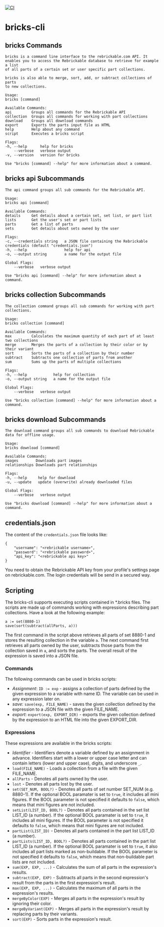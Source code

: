 [![CI](https://github.com/wendehals/bricks-cli/actions/workflows/ci.yml/badge.svg)](https://github.com/wendehals/bricks-cli/actions/workflows/ci.yml)

# bricks-cli

## bricks Commands

    bricks is a command line interface to the rebrickable.com API. It
    enables you to access the Rebrickable database to retrieve for example a list
    of all parts of a certain set or user specific part collections.

    bricks is also able to merge, sort, add, or subtract collections of parts
    to new collections.

    Usage:
    bricks [command]

    Available Commands:
    api         Groups all commands for the Rebrickable API
    collection  Groups all commands for working with part collections
    download    Groups all download commands
    export      Exports the parts input file as HTML
    help        Help about any command
    script      Executes a bricks script

    Flags:
    -h, --help      help for bricks
        --verbose   verbose output
    -v, --version   version for bricks

    Use "bricks [command] --help" for more information about a command.

## bricks api Subcommands

    The api command groups all sub commands for the Rebrickable API.

    Usage:
    bricks api [command]

    Available Commands:
    details     Get details about a certain set, set list, or part list
    lists       Get the user's set or part lists
    parts       Get a list of parts
    sets        Get details about sets owned by the user

    Flags:
    -c, --credentials string   a JSON file containing the Rebrickable credentials (default "credentials.json")
    -h, --help                 help for api
    -o, --output string        a name for the output file

    Global Flags:
        --verbose   verbose output

    Use "bricks api [command] --help" for more information about a command.

## bricks collection Subcommands

    The collection command groups all sub commands for working with part collections.     

    Usage:
    bricks collection [command]

    Available Commands:
    max         Calculates the maximum quantity of each part of at least two collections
    merge       Merges the parts of a collection by their color or by their variant     
    sort        Sorts the parts of a collection by their number
    subtract    Subtracts one collection of parts from another
    sum         Sums up the parts of multiple collections

    Flags:
    -h, --help            help for collection
    -o, --output string   a name for the output file

    Global Flags:
        --verbose   verbose output

    Use "bricks collection [command] --help" for more information about a command.

## bricks download Subcommands

    The download command groups all sub commands to download Rebrickable data for offline usage.

    Usage:
    bricks download [command]

    Available Commands:
    images        Downloads part images
    relationships Downloads part relationships

    Flags:
    -h, --help     help for download
    -u, --update   update (overwrite) already downloaded files

    Global Flags:
        --verbose   verbose output

    Use "bricks download [command] --help" for more information about a command.

## credentials.json

The content of the `credentials.json` file looks like:

    {
        "username": "<rebrickable username>",
        "password": "<rebrickable password>",
        "api_key": "<rebrickable api key>"
    }

You need to obtain the Rebrickable API key from your profile's settings page on rebrickable.com. The login credentials will be send in a secured way.

## Scripting

The bricks-cli supports executing scripts contained in *.bricks files. The scripts are made up of commands working with expressions describing part collections. Have a look at the following example:

    a := set(8880-1)
    save(sort(subtract(allParts, a)))

The first command in the script above retrieves all parts of set 8880-1 and stores the resulting collection in the variable `a`. The next command first retrieves all parts owned by the user, subtracts those parts from the collection saved in `a`, and sorts the parts. The overall result of the expression is saved into a JSON file.

### Commands

The following commands can be used in bricks scripts:

* *Assignment*: `ID := exp` - assigns a collection of parts defined by the given expression to a variable with name ID. The variable can be used in any expression later on.
* *save*: `save(exp, FILE_NAME)` - saves the given collection defined by the expression to a JSON file with the given FILE_NAME.
* *export*: `export(exp, EXPORT_DIR)` - exports the given collection defined by the expression to an HTML file into the given EXPORT_DIR.

### Expressions

These expressions are available in the bricks scripts:

* *Identifier* - Identifiers denote a variable defined by an assignment in advance. Identifiers start with a lower or upper case letter and can contain letters (lower and upper case), digits, and underscore `_`.
* `load(FILE_NAME)` - Loads a collection from a file with the given FILE_NAME.
* `allParts` - Denotes all parts owned by the user.
* `lost` - Denotes all parts lost by the user.
* `set(SET_NUM, BOOL?)` - Denotes all parts of set number SET_NUM (e.g. 8880-1). If the optional BOOL paramater is set to `true`, it includes all mini figures. If the BOOL parameter is not specified it defaults to `false`, which means that mini figures are not included.
* `setList(LIST_ID, BOOL?)` - Denotes all parts contained in the set list LIST_ID (a number). If the optional BOOL paramater is set to `true`, it includes all mini figures. If the BOOL parameter is not specified it defaults to `false`, which means that mini figures are not included.
* `partList(LIST_ID)` - Denotes all parts contained in the part list LIST_ID (a number).
* `partLists(LIST_ID, BOOL?)` - Denotes all parts contained in the part list LIST_ID (a number). If the optional BOOL paramater is set to `true`, it also includes all part lists marked as non-buildable. If the BOOL parameter is not specified it defaults to `false`, which means that non-buildable part lists are not included.
* `sum(EXP, EXP, ...)` - Calculates the sum of all parts in the expression's results.
* `subtract(EXP, EXP)` - Subtracts all parts in the second expression's result from the parts in the first expression's result.
* `max(EXP, EXP, ...)` - Calculates the maximum of all parts in the expression's results.
* `mergeByColor(EXP)` - Merges all parts in the expression's result by ignoring their color.
* `mergeByVariant(EXP)` - Merges all parts in the expression's result by replacing parts by their variants.
* `sort(EXP)` - Sorts parts in the expression's result.
